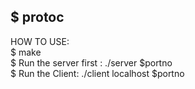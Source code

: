 $ protoc
----------------------------------------------------------------------------------------------------------------------------------
HOW TO USE:                   
$ make            
$ Run the server first : ./server $portno                     
$ Run the Client:        ./client localhost $portno
